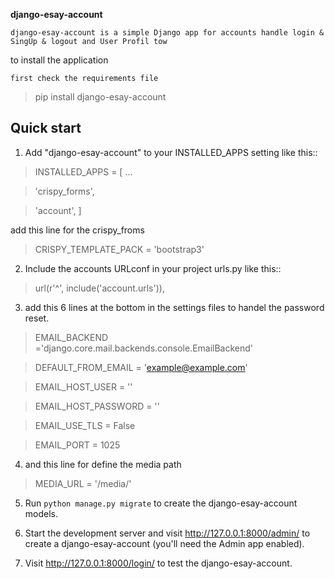 
**django-esay-account**


 `django-esay-account is a simple Django app for accounts handle login & SingUp & logout and User Profil tow`

to install the application


`first check the requirements file`

>pip install django-esay-account



Quick start
-----------

1. Add "django-esay-account" to your INSTALLED_APPS setting like this::

>    INSTALLED_APPS = [
>        ...


>    'crispy_forms',


>    'account',
>    ]
  
  
  add this line for the crispy_froms



>	CRISPY_TEMPLATE_PACK = 'bootstrap3'

2. Include the accounts URLconf in your project urls.py like this::

>   url(r'^', include('account.urls')),
    
3. add this 6 lines at the bottom in the settings files to handel the password reset.


 >EMAIL_BACKEND ='django.core.mail.backends.console.EmailBackend' 
	
 >DEFAULT_FROM_EMAIL = 'example@example.com'
	
 >EMAIL_HOST_USER = ''
	
 >EMAIL_HOST_PASSWORD = ''
	
 >EMAIL_USE_TLS = False 
	
 >EMAIL_PORT = 1025

4. and this line for define the media path

>MEDIA_URL = '/media/'

5. Run `python manage.py migrate` to create the django-esay-account models.

6. Start the development server and visit http://127.0.0.1:8000/admin/
   to create a django-esay-account (you'll need the Admin app enabled).

7. Visit http://127.0.0.1:8000/login/ to test the  django-esay-account.
